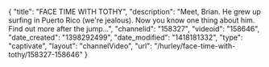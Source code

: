 {
    "title": "FACE TIME WITH TOTHY",
    "description": "Meet, Brian. He grew up surfing in Puerto Rico (we're jealous). Now you know one thing about him. Find out more after the jump...",
    "channelid": "158327",
    "videoid": "158646",
    "date_created": "1398292499",
    "date_modified": "1418181332",
    "type": "captivate",
    "layout": "channelVideo",
    "url": "\/hurley\/face-time-with-tothy\/158327-158646"
}